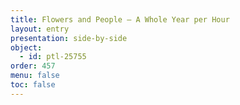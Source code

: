 ```yaml
---
title: Flowers and People – A Whole Year per Hour
layout: entry
presentation: side-by-side
object:
  - id: ptl-25755
order: 457
menu: false
toc: false
---
```

